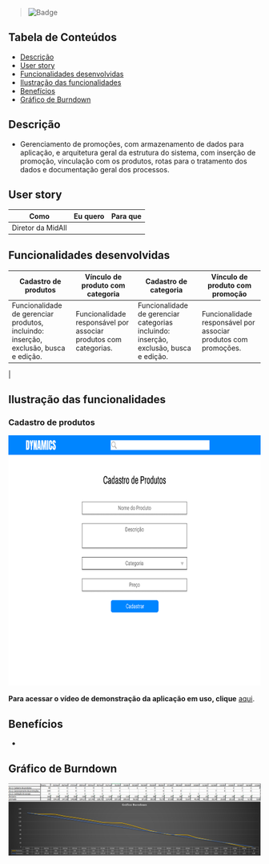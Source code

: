 

> ![Badge](https://img.shields.io/badge/STATUS-CONCLU%C3%8DDO-green)

## Tabela de Conteúdos

 * [Descrição](#descrição)
 * [User story](#user-story)  
 * [Funcionalidades desenvolvidas](#funcionalidades-desenvolvidas)
 * [Ilustração das funcionalidades](#ilustração-das-funcionalidades)
 * [Benefícios](#benefícios)
 * [Gráfico de Burndown](#gráfico-de-burndown)  



## Descrição

- Gerenciamento de promoções, com armazenamento de dados para aplicação, e arquitetura geral da estrutura do sistema, com inserção de promoção, vinculação com os produtos, rotas para o tratamento dos dados e documentação geral dos processos.

<p align="justified"> 

## User story
 
 | Como | Eu quero | Para que |
 | ------- | ------- | ------- |
 | Diretor da MidAll |  |  |
  
 
## Funcionalidades desenvolvidas
  
 | Cadastro de produtos | Vínculo de produto com categoria | Cadastro de categoria | Vínculo de produto com promoção  |
 | ------- | ------- | ------- |  ------- |
 | Funcionalidade de gerenciar produtos, incluindo: inserção, exclusão, busca e edição. | Funcionalidade responsável por associar produtos com categorias. | Funcionalidade de gerenciar categorias incluindo: inserção, exclusão, busca e edição. | Funcionalidade responsável por associar produtos com promoções.
 |  
  
 ## Ilustração das funcionalidades  
  
  ### Cadastro de produtos
  
  <p align="left">
  <img src="https://github.com/TudoDigital/Dynamics/blob/NeyDiniz-patch-1/Docs/Wireframes/Cadastro%20de%20Produtos%20-%20Dynamics%20by%20Tudo%20Digital.png?w=400"height="500" width="650" /> <p align="right">
   
    
  **Para acessar o vídeo de demonstração da aplicação em uso, clique** [aqui](https://youtu.be/kCh7wjyi60E).  

 ## Benefícios
  
  - 
  

  
  
  
 ## Gráfico de Burndown
    
  
  ![](https://github.com/TudoDigital/Dynamics/blob/NeyDiniz-patch-1/Docs/Images/GB1.png)
  
  
  

  
  
  
  
 
